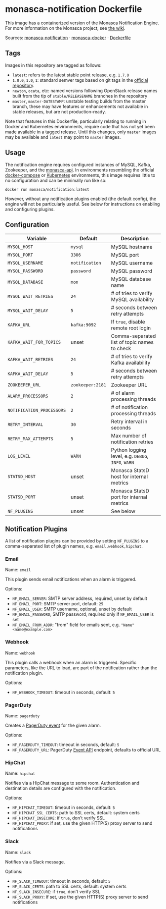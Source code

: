 monasca-notification Dockerfile
===============================

This image has a containerized version of the Monasca Notification Engine. For
more information on the Monasca project, see [the wiki][1].

Sources: [monasca-notification][2] &middot; [monasca-docker][3] &middot; [Dockerfile][4]

Tags
----

Images in this repository are tagged as follows:

 * `latest`: refers to the latest stable point release, e.g. `1.7.0`
 * `1.0.0`, `1.0`, `1`: standard semver tags based on git tags in the
   [official repository][2].
 * `newton`, `ocata`, etc: named versions following OpenStack release names
   built from the tip of `stable/RELEASENAME` branches in the repository
 * `master`, `master-DATESTAMP`: unstable testing builds from the master branch,
   these may have features or enhancements not available in stable releases, but
   are not production-ready.

Note that features in this Dockerfile, particularly relating to running in
Docker and Kubernetes environments, require code that has not yet been made
available in a tagged release. Until this changes, only `master` images may be
available and `latest` may point to `master` images.

Usage
-----

The notification engine requires configured instances of MySQL, Kafka,
Zookeeper, and the [monasca-api][5]. In environments resembling the official
[docker-compose][3] or [Kubernetes][6] environments, this image requires little
to no configuration and can be minimally run like so:

    docker run monasca/notification:latest

However, without any notification plugins enabled (the default config), the
engine will not be particularly useful. See below for instructions on enabling
and configuring plugins.

Configuration
-------------

| Variable             | Default        | Description                              |
|----------------------|----------------|------------------------------------------|
| `MYSQL_HOST`         | `mysql`        | MySQL hostname                           |
| `MYSQL_PORT`         | `3306`         | MySQL port                               |
| `MYSQL_USERNAME`     | `notification` | MySQL username                           |
| `MYSQL_PASSWORD`     | `password`     | MySQL password                           |
| `MYSQL_DATABASE`     | `mon`          | MySQL database name                      |
| `MYSQL_WAIT_RETRIES` | `24`           | # of tries to verify MySQL availability  |
| `MYSQL_WAIT_DELAY`   | `5`            | # seconds between retry attempts         |
| `KAFKA_URL`          | `kafka:9092`   | If `true`, disable remote root login     |
| `KAFKA_WAIT_FOR_TOPICS` | unset       | Comma-separated list of topic names to check |
| `KAFKA_WAIT_RETRIES` | `24`           | # of tries to verify Kafka availability  |
| `KAFKA_WAIT_DELAY`   | `5`            | # seconds between retry attempts         |
| `ZOOKEEPER_URL`      | `zookeeper:2181` | Zookeeper URL                          |
| `ALARM_PROCESSORS`   | `2`            | # of alarm processing threads            |
| `NOTIFICATION_PROCESSORS` | `2`       | # of notification processing threads     |
| `RETRY_INTERVAL`     | `30`           | Retry interval in seconds                |
| `RETRY_MAX_ATTEMPTS` | `5`            | Max number of notification retries       |
| `LOG_LEVEL`          | `WARN`         | Python logging level, e.g. `DEBUG`, `INFO`, `WARN` |
| `STATSD_HOST`        | unset          | Monasca StatsD host for internal metrics |
| `STATSD_PORT`        | unset          | Monasca StatsD port for internal metrics |
| `NF_PLUGINS`         | unset          | See below                                |

Notification Plugins
--------------------

A list of notification plugins can be provided by setting `NF_PLUGINS` to a
comma-separated list of plugin names, e.g. `email,webhook,hipchat`.

### Email

Name: `email`

This plugin sends email notifications when an alarm is triggered.

Options:
 * `NF_EMAIL_SERVER`: SMTP server address, required, unset by default
 * `NF_EMAIL_PORT`: SMTP server port, default: `25`
 * `NF_EMAIL_USER`: SMTP username, optional, unset by default
 * `NF_EMAIL_PASSWORD`, SMTP password, required only if `NF_EMAIL_USER` is set
 * `NF_EMAIL_FROM_ADDR`: "from" field for emails sent, e.g.
   `"Name" <name@example.com>`

### Webhook

Name: `webhook`

This plugin calls a webhook when an alarm is triggered. Specific parameters,
like the URL to load, are part of the notification rather than the notification
plugin.

Options:
 * `NF_WEBHOOK_TIMEOUT`: timeout in seconds, default: `5`

### PagerDuty

Name: `pagerduty`

Creates a [PagerDuty event][7] for the given alarm.

Options:
 * `NF_PAGERDUTY_TIMEOUT`: timeout in seconds, default: `5`
 * `NF_PAGERDUTY_URL`: PagerDuty [Event API][7] endpoint, defaults to official
   URL

### HipChat

Name: `hipchat`

Notifies via a HipChat message to some room. Authentication and destination
details are configured with the notification.

Options:
 * `NF_HIPCHAT_TIMEOUT`: timeout in seconds, default: `5`
 * `NF_HIPCHAT_SSL_CERTS`: path to SSL certs, default: system certs
 * `NF_HIPCHAT_INSECURE`: if `true`, don't verify SSL
 * `NF_HIPCHAT_PROXY`: if set, use the given HTTP(S) proxy server to send
   notifications

### Slack

Name: `slack`

Notifies via a Slack message.

Options:
* `NF_SLACK_TIMEOUT`: timeout in seconds, default: `5`
* `NF_SLACK_CERTS`: path to SSL certs, default: system certs
* `NF_SLACK_INSECURE`: if `true`, don't verify SSL
* `NF_SLACK_PROXY`: if set, use the given HTTP(S) proxy server to send
  notifications


[1]: https://wiki.openstack.org/wiki/Monasca
[2]: https://github.com/openstack/monasca-notification/
[3]: https://github.com/hpcloud-mon/monasca-docker/
[4]: https://github.com/hpcloud-mon/monasca-docker/blob/master/monasca-notification/Dockerfile
[5]: https://hub.docker.com/r/monasca/api/
[6]: https://github.com/hpcloud-mon/monasca-docker/blob/master/k8s/
[7]: https://v2.developer.pagerduty.com/docs/events-api
